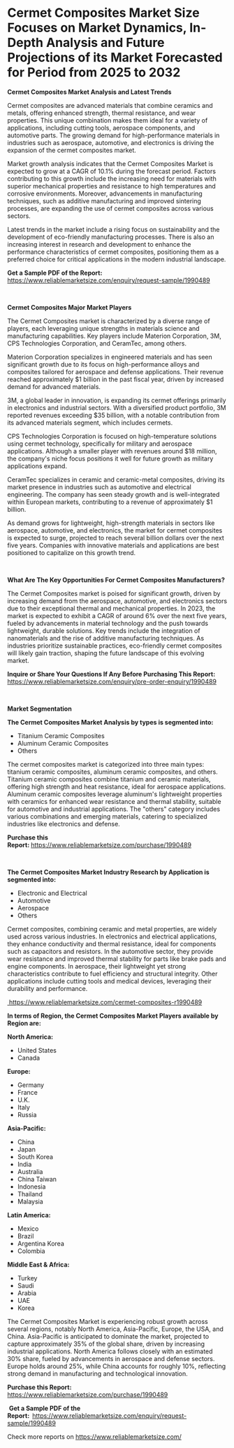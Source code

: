<p><h1>Cermet Composites Market Size Focuses on Market Dynamics, In-Depth Analysis and Future Projections of its Market Forecasted for Period from 2025 to 2032</h1></p><p><strong>Cermet Composites Market Analysis and Latest Trends</strong></p>
<p><p>Cermet composites are advanced materials that combine ceramics and metals, offering enhanced strength, thermal resistance, and wear properties. This unique combination makes them ideal for a variety of applications, including cutting tools, aerospace components, and automotive parts. The growing demand for high-performance materials in industries such as aerospace, automotive, and electronics is driving the expansion of the cermet composites market.</p><p>Market growth analysis indicates that the Cermet Composites Market is expected to grow at a CAGR of 10.1% during the forecast period. Factors contributing to this growth include the increasing need for materials with superior mechanical properties and resistance to high temperatures and corrosive environments. Moreover, advancements in manufacturing techniques, such as additive manufacturing and improved sintering processes, are expanding the use of cermet composites across various sectors.</p><p>Latest trends in the market include a rising focus on sustainability and the development of eco-friendly manufacturing processes. There is also an increasing interest in research and development to enhance the performance characteristics of cermet composites, positioning them as a preferred choice for critical applications in the modern industrial landscape.</p></p>
<p><strong>Get a Sample PDF of the Report:&nbsp;</strong> <a href="https://www.reliablemarketsize.com/enquiry/request-sample/1990489?utm_campaign=3220&utm_medium=2&utm_source=Github&utm_content=ia&utm_term=03042025&utm_id=cermet-composites">https://www.reliablemarketsize.com/enquiry/request-sample/1990489</a></p>
<p>&nbsp;</p>
<p><strong>Cermet Composites Major Market Players</strong></p>
<p><p>The Cermet Composites market is characterized by a diverse range of players, each leveraging unique strengths in materials science and manufacturing capabilities. Key players include Materion Corporation, 3M, CPS Technologies Corporation, and CeramTec, among others. </p><p>Materion Corporation specializes in engineered materials and has seen significant growth due to its focus on high-performance alloys and composites tailored for aerospace and defense applications. Their revenue reached approximately $1 billion in the past fiscal year, driven by increased demand for advanced materials.</p><p>3M, a global leader in innovation, is expanding its cermet offerings primarily in electronics and industrial sectors. With a diversified product portfolio, 3M reported revenues exceeding $35 billion, with a notable contribution from its advanced materials segment, which includes cermets.</p><p>CPS Technologies Corporation is focused on high-temperature solutions using cermet technology, specifically for military and aerospace applications. Although a smaller player with revenues around $18 million, the company's niche focus positions it well for future growth as military applications expand.</p><p>CeramTec specializes in ceramic and ceramic-metal composites, driving its market presence in industries such as automotive and electrical engineering. The company has seen steady growth and is well-integrated within European markets, contributing to a revenue of approximately $1 billion.</p><p>As demand grows for lightweight, high-strength materials in sectors like aerospace, automotive, and electronics, the market for cermet composites is expected to surge, projected to reach several billion dollars over the next five years. Companies with innovative materials and applications are best positioned to capitalize on this growth trend.</p></p>
<p>&nbsp;</p>
<p><strong>What Are The Key Opportunities For Cermet Composites Manufacturers?</strong></p>
<p><p>The Cermet Composites market is poised for significant growth, driven by increasing demand from the aerospace, automotive, and electronics sectors due to their exceptional thermal and mechanical properties. In 2023, the market is expected to exhibit a CAGR of around 6% over the next five years, fueled by advancements in material technology and the push towards lightweight, durable solutions. Key trends include the integration of nanomaterials and the rise of additive manufacturing techniques. As industries prioritize sustainable practices, eco-friendly cermet composites will likely gain traction, shaping the future landscape of this evolving market.</p></p>
<p><strong>Inquire or Share Your Questions If Any Before Purchasing This Report:</strong> <a href="https://www.reliablemarketsize.com/enquiry/pre-order-enquiry/1990489?utm_campaign=3220&utm_medium=2&utm_source=Github&utm_content=ia&utm_term=03042025&utm_id=cermet-composites">https://www.reliablemarketsize.com/enquiry/pre-order-enquiry/1990489</a></p>
<p>&nbsp;</p>
<p><strong>Market Segmentation</strong></p>
<p><strong>The Cermet Composites Market Analysis by types is segmented into:</strong></p>
<p><ul><li>Titanium Ceramic Composites</li><li>Aluminum Ceramic Composites</li><li>Others</li></ul></p>
<p><p>The cermet composites market is categorized into three main types: titanium ceramic composites, aluminum ceramic composites, and others. Titanium ceramic composites combine titanium and ceramic materials, offering high strength and heat resistance, ideal for aerospace applications. Aluminum ceramic composites leverage aluminum's lightweight properties with ceramics for enhanced wear resistance and thermal stability, suitable for automotive and industrial applications. The "others" category includes various combinations and emerging materials, catering to specialized industries like electronics and defense.</p></p>
<p><strong>Purchase this Report:&nbsp;</strong><a href="https://www.reliablemarketsize.com/purchase/1990489?utm_campaign=3220&utm_medium=2&utm_source=Github&utm_content=ia&utm_term=03042025&utm_id=cermet-composites">https://www.reliablemarketsize.com/purchase/1990489</a></p>
<p>&nbsp;</p>
<p><strong>The Cermet Composites Market Industry Research by Application is segmented into:</strong></p>
<p><ul><li>Electronic and Electrical</li><li>Automotive</li><li>Aerospace</li><li>Others</li></ul></p>
<p><p>Cermet composites, combining ceramic and metal properties, are widely used across various industries. In electronics and electrical applications, they enhance conductivity and thermal resistance, ideal for components such as capacitors and resistors. In the automotive sector, they provide wear resistance and improved thermal stability for parts like brake pads and engine components. In aerospace, their lightweight yet strong characteristics contribute to fuel efficiency and structural integrity. Other applications include cutting tools and medical devices, leveraging their durability and performance.</p></p>
<p><a href="https://www.reliablemarketsize.com/cermet-composites-r1990489?utm_campaign=3220&utm_medium=2&utm_source=Github&utm_content=ia&utm_term=03042025&utm_id=cermet-composites">&nbsp;https://www.reliablemarketsize.com/cermet-composites-r1990489</a></p>
<p><strong>In terms of Region, the Cermet Composites Market Players available by Region are:</strong></p>
<p>
    <p> <strong> North America: </strong>
        <ul>
            <li>United States</li>
            <li>Canada</li>
        </ul>
        </p> 
    <p> <strong> Europe: </strong>
        <ul>
            <li>Germany</li>
            <li>France</li>
            <li>U.K.</li>
            <li>Italy</li>
            <li>Russia</li>
        </ul>
        </p> 
    <p> <strong> Asia-Pacific: </strong>
        <ul>
            <li>China</li>
            <li>Japan</li>
            <li>South Korea</li>
            <li>India</li>
            <li>Australia</li>
            <li>China Taiwan</li>
            <li>Indonesia</li>
            <li>Thailand</li>
            <li>Malaysia</li>
        </ul>
        </p> 
    <p> <strong> Latin America: </strong>
        <ul>
            <li>Mexico</li>
            <li>Brazil</li>
            <li>Argentina Korea</li>
            <li>Colombia</li>
        </ul>
        </p> 
    <p> <strong> Middle East & Africa: </strong>
        <ul>
            <li>Turkey</li>
            <li>Saudi</li>
            <li>Arabia</li>
            <li>UAE</li>
            <li>Korea</li>
        </ul>
    </p>
    </p>
<p><p>The Cermet Composites Market is experiencing robust growth across several regions, notably North America, Asia-Pacific, Europe, the USA, and China. Asia-Pacific is anticipated to dominate the market, projected to capture approximately 35% of the global share, driven by increasing industrial applications. North America follows closely with an estimated 30% share, fueled by advancements in aerospace and defense sectors. Europe holds around 25%, while China accounts for roughly 10%, reflecting strong demand in manufacturing and technological innovation.</p></p>
<p><strong>Purchase this Report: </strong><a href="https://www.reliablemarketsize.com/purchase/1990489?utm_campaign=3220&utm_medium=2&utm_source=Github&utm_content=ia&utm_term=03042025&utm_id=cermet-composites">https://www.reliablemarketsize.com/purchase/1990489</a></p>
<p>&nbsp;<strong>Get a Sample PDF of the Report:&nbsp;&nbsp;</strong><a href="https://www.reliablemarketsize.com/enquiry/request-sample/1990489?utm_campaign=3220&utm_medium=2&utm_source=Github&utm_content=ia&utm_term=03042025&utm_id=cermet-composites">https://www.reliablemarketsize.com/enquiry/request-sample/1990489</a></p>
<p><strong></strong></p>
<p>Check more reports on <a href="https://www.reliablemarketsize.com/?utm_campaign=3220&utm_medium=2&utm_source=Github&utm_content=ia&utm_term=03042025&utm_id=cermet-composites">https://www.reliablemarketsize.com/</a></p>